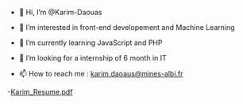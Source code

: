 - 👋 Hi, I’m @Karim-Daouas
  
- 👀 I’m interested in front-end developement and Machine Learning
  
- 🌱 I’m currently learning JavaScript and PHP
  
- 💞️ I’m looking for a internship of 6 month in IT
  
- 📫 How to reach me : karim.daoaus@mines-albi.fr
  
-[Karim_Resume.pdf](https://github.com/Karim-Daouas/Karim-Daouas/files/10194500/Karim_Resume.pdf)

